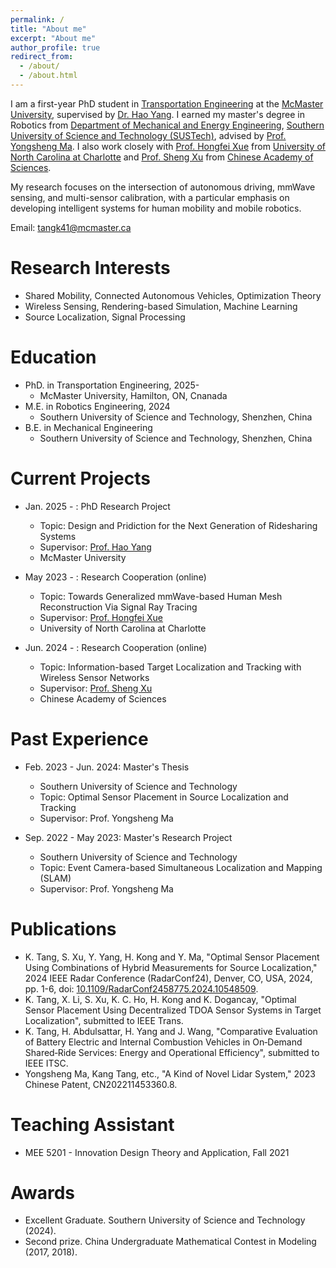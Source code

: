 ```yaml
---
permalink: /
title: "About me"
excerpt: "About me"
author_profile: true
redirect_from: 
  - /about/
  - /about.html
---
```


I am a first-year PhD student in [Transportation Engineering](https://www.eng.mcmaster.ca/civil/) at the [McMaster University](https://www.mcmaster.ca/), supervised by [Dr. Hao Yang](https://www.eng.mcmaster.ca/civil/faculty/dr-hao-yang/). I earned my master's degree in Robotics from [Department of Mechanical and Energy Engineering](https://mee.sustech.edu.cn/), [Southern University of Science and Technology (SUSTech)](https://www.sustech.edu.cn/en/), advised by [Prof. Yongsheng Ma](https://faculty.sustech.edu.cn/mays/en/). I also work closely with [Prof. Hongfei Xue](https://havocfixer.github.io/) from [University of North Carolina at Charlotte](https://www.charlotte.edu/) and [Prof. Sheng Xu](https://www.researchgate.net/profile/Sheng-Xu-8) from [Chinese Academy of Sciences](http://english.siat.cas.cn/).

My research focuses on the intersection of autonomous driving, mmWave sensing, and multi-sensor calibration, with a particular emphasis on developing intelligent systems for human mobility and mobile robotics.

Email: tangk41@mcmaster.ca


Research Interests
======
* Shared Mobility, Connected Autonomous Vehicles, Optimization Theory
* Wireless Sensing, Rendering-based Simulation, Machine Learning
* Source Localization, Signal Processing

Education
======
* PhD. in Transportation Engineering, 2025-
  * McMaster University, Hamilton, ON, Cnanada
* M.E. in Robotics Engineering, 2024
  * Southern University of Science and Technology, Shenzhen, China
* B.E. in Mechanical Engineering
  * Southern University of Science and Technology, Shenzhen, China

Current Projects
======
* Jan. 2025 - : PhD Research Project
  * Topic: Design and Pridiction for the Next Generation of Ridesharing Systems
  * Supervisor: [Prof. Hao Yang](https://www.eng.mcmaster.ca/civil/faculty/dr-hao-yang/)
  * McMaster University
    
* May 2023 - : Research Cooperation (online)
  * Topic: Towards Generalized mmWave-based Human Mesh Reconstruction Via Signal Ray Tracing
  * Supervisor: [Prof. Hongfei Xue](https://havocfixer.github.io/)
  * University of North Carolina at Charlotte
    
* Jun. 2024 - : Research Cooperation (online)
  * Topic: Information-based Target Localization and Tracking with Wireless Sensor Networks
  * Supervisor: [Prof. Sheng Xu](https://www.researchgate.net/profile/Sheng-Xu-8)
  * Chinese Academy of Sciences

Past Experience
======
* Feb. 2023 - Jun. 2024: Master's Thesis
  * Southern University of Science and Technology
  * Topic: Optimal Sensor Placement in Source Localization and Tracking
  * Supervisor: Prof. Yongsheng Ma
    
* Sep. 2022 - May 2023: Master's Research Project
  * Southern University of Science and Technology
  * Topic: Event Camera-based Simultaneous Localization and Mapping (SLAM)
  * Supervisor: Prof. Yongsheng Ma

Publications
======
* K. Tang, S. Xu, Y. Yang, H. Kong and Y. Ma, "Optimal Sensor Placement Using Combinations of Hybrid Measurements for Source Localization," 2024 IEEE Radar Conference (RadarConf24), Denver, CO, USA, 2024, pp. 1-6, doi: [10.1109/RadarConf2458775.2024.10548509](https://ieeexplore.ieee.org/document/10548509).
* K. Tang, X. Li, S. Xu, K. C. Ho, H. Kong and K. Dogancay, "Optimal Sensor Placement Using Decentralized TDOA Sensor Systems in Target Localization", submitted to IEEE Trans.
* K. Tang, H. Abdulsattar, H. Yang and J. Wang, "Comparative Evaluation of Battery Electric and Internal Combustion Vehicles in On‑Demand Shared‑Ride Services: Energy and Operational Efficiency", submitted to IEEE ITSC.
* Yongsheng Ma, Kang Tang, etc., "A Kind of Novel Lidar System," 2023 Chinese Patent, CN202211453360.8.

  
Teaching Assistant
======
* MEE 5201 - Innovation Design Theory and Application, Fall 2021

Awards
======
* Excellent Graduate. Southern University of Science and Technology (2024).
* Second prize. China Undergraduate Mathematical Contest in Modeling (2017, 2018).

